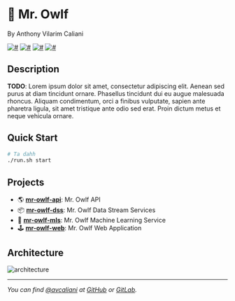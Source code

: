 # 🦉 Mr. Owlf
By Anthony Vilarim Caliani

[![#](https://img.shields.io/badge/licence-MIT-lightseagreen.svg)](#) [![#](https://img.shields.io/badge/docker-19.03.2-dodgerblue.svg)](#) [![#](https://img.shields.io/badge/docker--compose-1.24.1-blueviolet.svg)](#) [![#](https://img.shields.io/badge/cassandra-3.11-blue.svg)](#)

## Description
**TODO**: Lorem ipsum dolor sit amet, consectetur adipiscing elit. Aenean sed purus at diam tincidunt ornare. Phasellus tincidunt dui eu augue malesuada rhoncus. Aliquam condimentum, orci a finibus vulputate, sapien ante pharetra ligula, sit amet tristique ante odio sed erat. Proin dictum metus et neque vehicula ornare.

## Quick Start

```bash
# Ta dahh
./run.sh start
````

## Projects

- 🌎 **[mr-owlf-api](mr-owlf-api/README.md)**: Mr. Owlf API
- 📦 **[mr-owlf-dss](mr-owlf-dss/README.md)**: Mr. Owlf Data Stream Services
- 🤖 **[mr-owlf-mls](mr-owlf-mls/README.md)**: Mr. Owlf Machine Learning Service
- 🕹 **[mr-owlf-web](mr-owlf-web/README.md)**: Mr. Owlf Web Application

## Architecture
![architecture](.md/architecture.jpg)

---

_You can find [@avcaliani](#) at [GitHub](https://github.com/avcaliani) or [GitLab](https://gitlab.com/avcaliani)._
